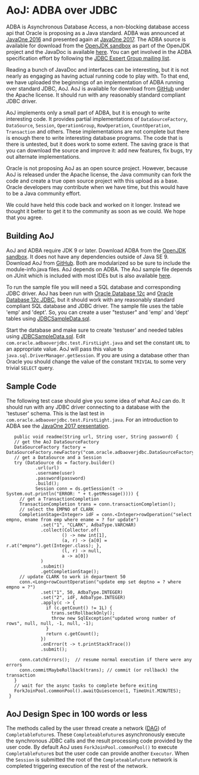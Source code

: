 # AoJ: ADBA over JDBC

ADBA is Asynchronous Database Access, a non-blocking database access api that 
Oracle is proposing as a Java standard. ADBA was announced at 
[JavaOne 2016](https://static.rainfocus.com/oracle/oow16/sess/1461693351182001EmRq/ppt/CONF1578%2020160916.pdf) 
and presented again at 
[JavaOne 2017](http://www.oracle.com/technetwork/database/application-development/jdbc/con1491-3961036.pdf). 
The ADBA source is available for download from the 
[OpenJDK sandbox](http://hg.openjdk.java.net/jdk/sandbox/file/JDK-8188051-branch/src/jdk.incubator.adba/share/classes) 
as part of the OpenJDK project and the JavaDoc is available 
[here](http://cr.openjdk.java.net/~lancea/8188051/apidoc/jdk.incubator.adba-summary.html). 
You can get involved in the ADBA specification effort by following the 
[JDBC Expert Group mailing list](http://mail.openjdk.java.net/pipermail/jdbc-spec-discuss/). 

Reading a bunch of JavaDoc and interfaces can be interesting, but it is not nearly 
as engaging as having actual running code to play with. To that end, we have 
uploaded the beginnings of an implementation of ADBA running over standard JDBC, 
AoJ. AoJ is available for download from [GitHub](https://github.com/oracle/oracle-db-examples/tree/master/java/AoJ) 
under the Apache license. It should run with any reasonably standard compliant 
JDBC driver.

AoJ implements only a small part of ADBA, but it is enough to write interesting 
code. It provides partial implementations of ```DataSourceFactory```, ```DataSource```, 
```Session```, ```OperationGroup```, ```RowOperation```, ```CountOperation```, 
```Transaction``` and others. These implementations are not complete but there is 
enough there to write interesting database programs. The code that is there is 
untested, but it does work to some extent. The saving grace is that you can 
download the source and improve it: add new features, fix bugs, try out alternate 
implementations.

Oracle is not proposing AoJ as an open source project. However, because AoJ is 
released under the Apache license, the Java community can fork the code and create 
a true open source project with this upload as a base. Oracle developers may 
contribute when we have time, but this would have to be a Java community effort.

We could have held this code back and worked on it longer. Instead we thought it 
better to get it to the community as soon as we could. We hope that you agree.

## Building AoJ

AoJ and ADBA require JDK 9 or later. Download ADBA from the 
[OpenJDK sandbox](http://hg.openjdk.java.net/jdk/sandbox/file/JDK-8188051-branch/src/jdk.incubator.adba/share/classes).
It does not have any dependencies outside of Java SE 9. Download AoJ from 
[GitHub](https://github.com/oracle/oracle-db-examples/tree/master/java/AoJ).  Both 
are modularized so be sure to include the module-info.java files. AoJ depends on 
ADBA. The AoJ sample file depends on JUnit which is included with most IDEs but is 
also available [here](https://github.com/junit-team/junit4). 

To run the sample file you will need a SQL database and corresponding JDBC driver. AoJ 
has been run with [Oracle Database 12c](http://www.oracle.com/technetwork/database/enterprise-edition/downloads/index.html)
and [Oracle Database 12c JDBC](http://www.oracle.com/technetwork/database/application-development/jdbc/downloads/index.html),
but it should work with any reasonably standard compliant SQL database and JDBC
driver. The sample file uses the table 'emp' and 'dept'. So, you can create a user "testuser" and 'emp' and 'dept' tables using [JDBCSampleData.sql](https://github.com/oracle/oracle-db-examples/blob/master/java/jdbc/BasicSamples/JDBCSampleData.sql).

Start the database and make sure to create 'testuser' and needed tables using [JDBCSampleData.sql](https://github.com/oracle/oracle-db-examples/blob/master/java/jdbc/BasicSamples/JDBCSampleData.sql). Edit ```com.oracle.adbaoverjdbc.test.FirstLight.java```
and set the constant ```URL``` to an appropriate value. AoJ will pass this value
to ```java.sql.DriverManager.getSession```. If you are using a database other
than Oracle you should change the value of the constant ```TRIVIAL``` to some
very trivial ```SELECT``` query.

## Sample Code

The following test case should give you some idea of what AoJ can do. It  should
run with any JDBC driver connecting to a database with the 'testuser' schema. This is
the last test in ```com.oracle.adbaoverjdbc.test.FirstLight.java```. For an 
introduction to ADBA see the 
[JavaOne 2017 presentation](http://www.oracle.com/technetwork/database/application-development/jdbc/con1491-3961036.pdf). 


```
   public void readme(String url, String user, String password) {
   // get the AoJ DataSourceFactory
   DataSourceFactory factory = DataSourceFactory.newFactory("com.oracle.adbaoverjdbc.DataSourceFactory");
   // get a DataSource and a Session
   try (DataSource ds = factory.builder()
           .url(url)
           .username(user)
           .password(password)
           .build();
           Session conn = ds.getSession(t -> System.out.println("ERROR: " + t.getMessage()))) {
     // get a TransactionCompletion
     TransactionCompletion trans = conn.transactionCompletion();
     // select the EMPNO of CLARK
     CompletionStage<Integer> idF = conn.<Integer>rowOperation("select empno, ename from emp where ename = ? for update")
             .set("1", "CLARK", AdbaType.VARCHAR)
             .collect(Collector.of(
                     () -> new int[1], 
                     (a, r) -> {a[0] = r.at("empno").get(Integer.class); },
                     (l, r) -> null,
                     a -> a[0])
             )
             .submit()
             .getCompletionStage();
     // update CLARK to work in department 50
     conn.<Long>rowCountOperation("update emp set deptno = ? where empno = ?")
             .set("1", 50, AdbaType.INTEGER)
             .set("2", idF, AdbaType.INTEGER)
             .apply(c -> { 
               if (c.getCount() != 1L) {
                 trans.setRollbackOnly();
                 throw new SqlException("updated wrong number of rows", null, null, -1, null, -1);
               }
               return c.getCount();
             })
             .onError(t -> t.printStackTrace())
             .submit();
     
     conn.catchErrors();  // resume normal execution if there were any errors
     conn.commitMaybeRollback(trans); // commit (or rollback) the transaction
   }  
   // wait for the async tasks to complete before exiting  
   ForkJoinPool.commonPool().awaitQuiescence(1, TimeUnit.MINUTES);
 }
```

## AoJ Design Spec in 100 words or less

The methods called by the user thread create a network 
([DAG](https://en.wikipedia.org/wiki/Directed_acyclic_graph)) of 
```CompletableFuture```s. These ```CompleteableFuture```s asynchronously execute 
the synchronous JDBC calls and the result processing code provided by the user 
code. By default AoJ uses ```ForkJoinPool.commonPool()``` to execute 
```CompletableFuture```s but the user code can provide another ```Executor```.
When the ```Session``` is submitted the root of the ```CompleteableFuture```
network is completed triggering execution of the rest of the network.
